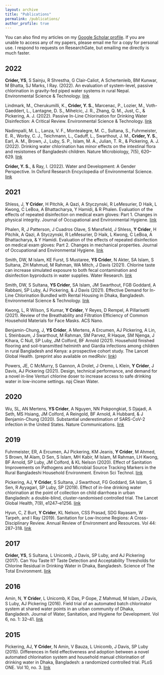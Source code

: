 ```yaml
---
layout: archive
title: "Publications"
permalink: /publications/
author_profile: true
---
```


You can also find my articles on my [Google Scholar profile](https://scholar.google.com/citations?user=yD_m398AAAAJ&hl=en). If you are unable to access any of my papers, please email me for a copy for personal use. I respond to requests on ResearchGate, but emailing me directly is much faster. 

## 2022

**Crider, YS**, S Sainju, R Shrestha, G Clair-Caliot, A Schertenleib, BM Kunwar, M Bhatta, SJ Marks, I Ray. (2022). An evaluation of system-level, passive chlorination in gravity-fed piped water systems in rural Nepal. Environmental Science & Technology. [link](https://pubs.acs.org/doi/10.1021/acs.est.2c03133)

Lindmark, M., Cherukumilli, K., **Crider, Y. S.**, Marcenac, P., Lozier, M., Voth-Gaeddert, L., Lantagne, D. S., Mihelcic, J. R., Zhang, Q. M., Just, C., & Pickering, A. J. (2022). Passive In-Line Chlorination for Drinking Water Disinfection: A Critical Review. Environmental Science & Technology. [link](https://doi.org/10.1021/acs.est.1c08580)

Nadimpalli, M. L., Lanza, V. F., Montealegre, M. C., Sultana, S., Fuhrmeister, E. R., Worby, C. J., Teichmann, L., Caduff, L., Swarthout, J. M., **Crider, Y. S.**, Earl, A. M., Brown, J., Luby, S. P., Islam, M. A., Julian, T. R., & Pickering, A. J. (2022). Drinking water chlorination has minor effects on the intestinal flora and resistomes of Bangladeshi children. Nature Microbiology, 7(5), 620–629. [link](https://doi.org/10.1038/s41564-022-01101-3)

**Crider, Y. S.**, & Ray, I. (2022). Water and Development: A Gender Perspective. In Oxford Research Encyclopedia of Environmental Science. [link](https://doi.org/10.1093/acrefore/9780199389414.013.685)

## 2021

Shless, J, **Y Crider**, H Pitchik, A Qazi, A Styczynski, R LeMesurier, D Haik, L Kwong, C LeBoa, A Bhattacharya, Y Hamidi, & R Phalen. Evaluation of the effects of repeated disinfection on medical exam gloves: Part 1. Changes in physical integrity. Journal of Occupational and Environmental Hygiene. [link](https://doi.org/10.1080/15459624.2021.2015072)

Phalen, R, J Patterson, J Cuadros Olave, S Mansfield, J Shless, **Y Crider**, H Pitchik, A Qazi, A Styczynski, R LeMesurier, D Haik, L Kwong, C LeBoa, A Bhattacharya, & Y Hamidi. Evaluation of the effects of repeated disinfection on medical exam gloves: Part 2. Changes in mechanical properties. Journal of Occupational and Environmental Hygiene. [link](https://doi.org/10.1080/15459624.2021.2015073)

Smith, DW, M Islam, KE Furst, S Mustaree, **YS Crider**, N Akter, SA Islam, S Sultana, ZH Mahmud, M Rahman, WA Mitch, J Davis (2021). Chlorine taste can increase simulated exposure to both fecal contamination and disinfection byproducts in water supplies. Water Research. [link](https://doi.org/10.1016/j.watres.2021.117806)

Smith, DW, S Sultana, **YS Crider**, SA Islam, JM Swarthout, FGB Goddard, A Rabbani, SP Luby, AJ Pickering, & J Davis (2021). Effective Demand for In-Line Chlorination Bundled with Rental Housing in Dhaka, Bangladesh. Environmental Science & Technology. [link](https://doi.org/10.1021/acs.est.1c01308)

Kwong, L, R Wilson, S Kumar, **Y Crider**, Y Reyes, D Rempel, A Pillarisetti (2021). Review of the Breathability and Filtration Efficiency of Common Household Materials for Face Masks. ACS Nano.

Benjamin-Chung, J, **YS Crider**, A Mertens, A Ercumen, AJ Pickering, A Lin, L Steinbaum, J Swarthout, M Rahman, SM Parvez, R Haque, SM Njenga, J Kihara, C Null, SP Luby, JM Colford, BF Arnold (2021). Household finished flooring and soil-transmitted helminth and Giardia infections among children in rural Bangladesh and Kenya: a prospective cohort study. The Lancet Global Health.
(preprint also available on medRxiv: [link](https://doi.org/10.1101/2020.06.23.20138578))

Powers, JE, C McMurry, S Gannon, A Drolet, J Oremo, L Klein, **Y Crider**, J Davis, AJ Pickering (2021). Design, technical performance, and demand for a novel in-line Venturi chlorine doser to increase access to safe drinking water in low-income settings. npj Clean Water. 

## 2020
Wu, SL, AN Mertens, **YS Crider**, A Nguyen, NN Pokpongkiat, S Djajadi, A Seth, MS Hsiang, JM Colford, A Reingold, BF Arnold, A Hubbard, & J Benjamin-Chung (2020). Substantial underestimation of SARS-CoV-2 infection in the United States. Nature Communications. [link](https://doi.org/10.1038/s41467-020-18272-4)

## 2019
Fuhrmeister, ER, A Ercumen, AJ Pickering, KM Jeanis, **Y Crider**, M Ahmed, S Brown, M Alam, D Sen, S Islam, MH Kabir, M Islam, M Rahman, LH Kwong, BF Arnold, SP Luby, JM Colford, & KL Nelson (2020). Effect of Sanitation Improvements on Pathogens and Microbial Source Tracking Markers in the Rural Bangladeshi Household Environment. Environ Sci Technol. [link](https://doi.org/10.1021/acs.est.9b04835)

Pickering, AJ, **Y Crider**, S Sultana, J Swarthout, FG Goddard, SA Islam, S Sen, R Ayyagari, SP Luby, SP (2019). Effect of in-line drinking water chlorination at the point of collection on child diarrhoea in urban Bangladesh: a double-blind, cluster-randomised controlled trial. The Lancet Global Health, 7(9), e1247–e1256. [link](https://doi.org/10.1016/S2214-109X(19)30315-8)

Hyun, C, Z Burt, **Y Crider**, KL Nelson, CSS Prasad, SDG Rayasam, W Tarpeh, and I Ray (2019). Sanitation for Low-Income Regions: A Cross-Disciplinary Review. Annual Review of Environment and Resources. Vol 44: 287–318. [link](https://doi.org/10.1146/annurev-environ-101718-033327)

## 2017
**Crider, YS**, S Sultana, L Unicomb, J Davis, SP Luby, and AJ Pickering (2017). Can You Taste It? Taste Detection and Acceptability Thresholds for Chlorine Residual in Drinking Water in Dhaka, Bangladesh. Science of The Total Environment. [link](https://doi.org/10.1016/j.scitotenv.2017.09.135)

## 2016
Amin, N, **Y Crider**, L Unicomb, K Das, P Gope, Z Mahmud, M Islam, J Davis, S Luby, AJ Pickering (2016). Field trial of an automated batch chlorinator system at shared water points in an urban community of Dhaka, Bangladesh. Journal of Water, Sanitation, and Hygiene for Development. Vol 6, no. 1: 32–41. [link](https://doi.org/10.2166/washdev.2016.027)

## 2015
Pickering, AJ, **Y Crider**, N Amin, V Bauza, L Unicomb, J Davis, SP Luby (2015). Differences in field effectiveness and adoption between a novel automated chlorination system and household manual chlorination of drinking water in Dhaka, Bangladesh: a randomized controlled trial. PLoS ONE. Vol 10, no. 3. [link](https://doi.org/10.1371/journal.pone.0118397)
